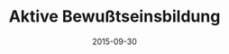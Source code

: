 ---
abstract: ''
authors:
- Christian Schanes
- Florian Fankhauser
- Thomas Grechenig
date: '2015-09-30'
featured: false
links:
- name: Publik
  url: https://publik.tuwien.ac.at/showentry.php?ID=246603&lang=2
publication: 'Talk: Workshop Internationale Wirtschafts- und Industriespionage, Wien;
  09-30-2015'
publication_types:
- '3'
publishDate: '2015-09-30'
title: Aktive Bewußtseinsbildung
url_pdf: ''
---